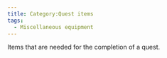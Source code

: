 ```yaml
---
title: Category:Quest items
tags:
  - Miscellaneous equipment
---
```

Items that are needed for the completion of a quest.
